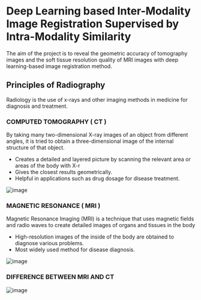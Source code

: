 
# Deep Learning based Inter-Modality Image Registration Supervised by Intra-Modality Similarity

 The aim of the project is to reveal the geometric accuracy of tomography images and the soft tissue resolution quality of  MRI images with deep learning-based image registration method.

## Principles of Radiography

  Radiology is the use of x-rays and other imaging methods in medicine for diagnosis and treatment.

### COMPUTED TOMOGRAPHY ( CT )

  By taking many two-dimensional X-ray images of an object from different angles, it is tried to obtain a three-dimensional image of the internal structure of that object.
  +    Creates a detailed and layered picture by scanning the   relevant area or areas of the body with X-r
  +    Gives the closest results geometrically.
  +    Helpful in applications such as drug dosage for disease treatment.

![image](https://user-images.githubusercontent.com/38917811/122679484-be021e00-d1f3-11eb-9f66-ea47d9f5c30e.png)


###  MAGNETIC RESONANCE ( MRI )

Magnetic Resonance Imaging (MRI) is a technique that uses magnetic fields and radio waves to create detailed images of organs and tissues in the body 

 +   High-resolution images of the inside of the body are obtained to diagnose      various problems. 
 +   Most widely used method for disease diagnosis. 

![image](https://user-images.githubusercontent.com/38917811/122679491-c3f7ff00-d1f3-11eb-8bfb-2f6af20d1453.png)


###  DIFFERENCE BETWEEN MRI AND CT


![image](https://user-images.githubusercontent.com/38917811/122679469-afb40200-d1f3-11eb-9975-25ecee1e50c5.png)




